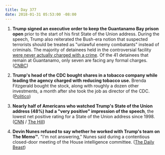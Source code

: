 ```yaml
---
title: Day 377
date: 2018-01-31 05:53:00 -08:00
---
```


1. **Trump signed an executive order to keep the Guantanamo Bay prison open** prior to the start of his first State of the Union address. During the speech, Trump also reiterated the Bush-era notion that suspected terrorists should be treated as "unlawful enemy combatants" instead of criminals. The majority of detainees held in the controversial facility [were never actually charged with a crime](https://www.hrw.org/video-photos/interactive/2017/03/30/guantanamo-facts-and-figures). Of the 41 detainees that remain at Guantanamo, only seven are facing any formal charges. ([CNBC](https://www.cnbc.com/2018/01/30/trump-signs-executive-order-to-keep-guantanamo-bay-prison-open.html))

2. **Trump's head of the CDC bought shares in a tobacco company while leading the agency charged with reducing tobacco use.** Brenda Fitzgerald bought the stock, along with roughly a dozen other investments, a month after she took the job as director of the CDC. ([Politico](https://www.politico.com/story/2018/01/30/cdc-director-tobacco-stocks-after-appointment-316245))

3. **Nearly half of Americans who watched Trump's State of the Union address (48%) had a "very positive" impression of the speech**, the lowest net positive rating for a State of the Union address since 1998. ([CNN](https://www.cnn.com/2018/01/31/politics/state-of-the-union-reaction-poll/index.html) / [The Hill](http://thehill.com/homenews/administration/371569-poll-trump-state-of-the-union-garners-lowest-positive-reaction-in-two))

4. **Devin Nunes refused to say whether he worked with Trump's team on The Memo™.** "I'm not answering," Nunes said during a contentious closed-door meeting of the House intelligence committee. ([The Daily Beast](https://www.thedailybeast.com/devin-nunes-wont-say-if-he-worked-with-white-house-on-anti-fbi-memo))